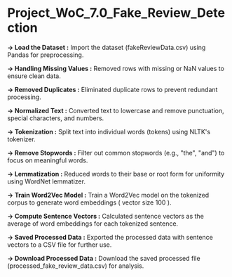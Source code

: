 # Project_WoC_7.0_Fake_Review_Detection

**-> Load the Dataset :**
Import the dataset (fakeReviewData.csv) using Pandas for preprocessing.

**-> Handling Missing Values :**
Removed rows with missing or NaN values to ensure clean data.

**-> Removed Duplicates :**
Eliminated duplicate rows to prevent redundant processing.

**-> Normalized Text :** 
Converted text to lowercase and remove punctuation, special characters, and numbers.

**-> Tokenization :**
Split text into individual words (tokens) using NLTK's tokenizer.

**-> Remove Stopwords :**
Filter out common stopwords (e.g., "the", "and") to focus on meaningful words.

**-> Lemmatization :**
Reduced words to their base or root form for uniformity using WordNet lemmatizer.

**-> Train Word2Vec Model :**
Train a Word2Vec model on the tokenized corpus to generate word embeddings ( vector size 100 ).

**-> Compute Sentence Vectors :** 
Calculated sentence vectors as the average of word embeddings for each tokenized sentence.

**-> Saved Processed Data :**
Exported the processed data with sentence vectors to a CSV file for further use.

**-> Download Processed Data :**
Download the saved processed file (processed_fake_review_data.csv) for analysis.
